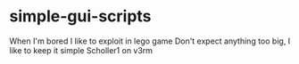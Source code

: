 # simple-gui-scripts
When I'm bored I like to exploit in lego game
Don't expect anything too big, I like to keep it simple
Scholler1 on v3rm
